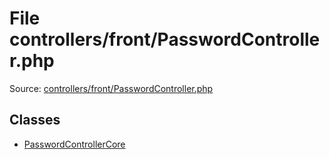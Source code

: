File controllers/front/PasswordController.php
=========

Source: [controllers/front/PasswordController.php](https://github.com/PrestaShop/PrestaShop/blob/1.5.2.0/controllers/front/PasswordController.php)


Classes
-------

* [PasswordControllerCore](class.PasswordControllerCore.md)

